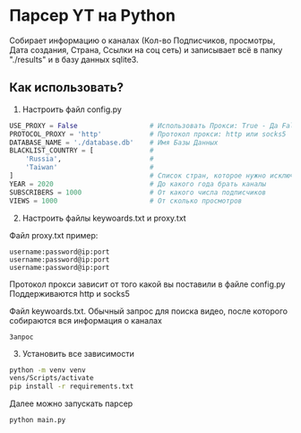 # Парсер YT на Python

Собирает информацию о каналах (Кол-во Подписчиков, просмотры, Дата создания, Страна, Ссылки на соц сеть) и записывает всё в папку "./results" и в базу данных sqlite3.

## Как использовать?
1. Настроить файл config.py
```python
USE_PROXY = False                  # Использовать Прокси: True - Да False - Нет
PROTOCOL_PROXY = 'http'            # Протокол прокси: http или socks5
DATABASE_NAME = './database.db'    # Имя Базы Данных
BLACKLIST_COUNTRY = [              # 
    'Russia',                      # 
    'Taiwan'                       # 
]                                  # Список стран, которое нужно исключить. Название страны брать из ютуб в английском интерфейсе
YEAR = 2020                        # До какого года брать каналы
SUBSCRIBERS = 1000                 # От какого числа подписчиков
VIEWS = 1000                       # От сколько просмотров
```
2. Настроить файлы keywoards.txt и proxy.txt

Файл proxy.txt пример:
```
username:password@ip:port
username:password@ip:port
username:password@ip:port
```
Протокол прокси зависит от того какой вы поставили в файле config.py
Поддерживаются http и socks5

Файл keywoards.txt. Обычный запрос для поиска видео, после которого собираются вся информация о каналах
```
Запрос
```

3. Установить все зависимости
```cmd
python -m venv venv
vens/Scripts/activate
pip install -r requirements.txt
```

Далее можно запускать парсер
```cmd
python main.py
```



